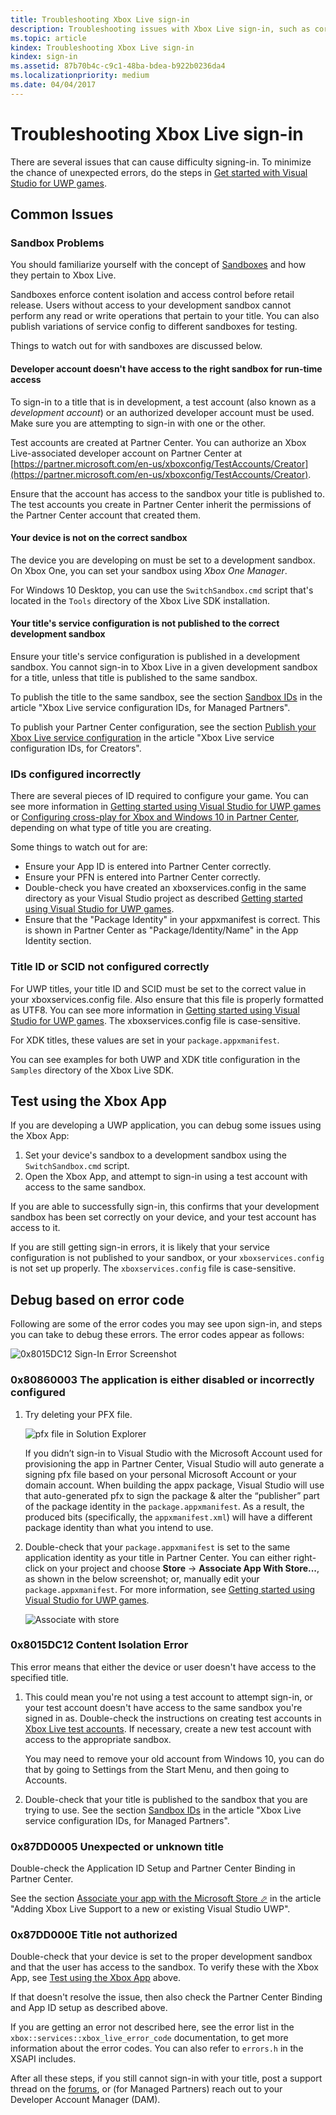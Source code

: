 ```yaml
---
title: Troubleshooting Xbox Live sign-in
description: Troubleshooting issues with Xbox Live sign-in, such as correct sandbox and configuration IDs.
ms.topic: article
kindex: Troubleshooting Xbox Live sign-in
kindex: sign-in
ms.assetid: 87b70b4c-c9c1-48ba-bdea-b922b0236da4
ms.localizationpriority: medium
ms.date: 04/04/2017
---
```


# Troubleshooting Xbox Live sign-in

There are several issues that can cause difficulty signing-in.
To minimize the chance of unexpected errors, do the steps in [Get started with Visual Studio for UWP games](../../../get-started/setup-ide/managed-partners/vs-win10/get-started-with-visual-studio-and-uwp.md).


## Common Issues


### Sandbox Problems

You should familiarize yourself with the concept of [Sandboxes](../../../test-release/sandboxes/live-sandboxes-nav.md) and how they pertain to Xbox Live.

Sandboxes enforce content isolation and access control before retail release.
Users without access to your development sandbox cannot perform any read or write operations that pertain to your title.
You can also publish variations of service config to different sandboxes for testing.

Things to watch out for with sandboxes are discussed below.


#### Developer account doesn't have access to the right sandbox for run-time access

To sign-in to a title that is in development, a test account (also known as a *development account*) or an authorized developer account must be used.
Make sure you are attempting to sign-in with one or the other.

Test accounts are created at Partner Center.
You can authorize an Xbox Live-associated developer account on Partner Center at [https://partner.microsoft.com/en-us/xboxconfig/TestAccounts/Creator](https://partner.microsoft.com/en-us/xboxconfig/TestAccounts/Creator).

Ensure that the account has access to the sandbox your title is published to.
The test accounts you create in Partner Center inherit the permissions of the Partner Center account that created them.


#### Your device is not on the correct sandbox

The device you are developing on must be set to a development sandbox.
On Xbox One, you can set your sandbox using *Xbox One Manager*.

For Windows 10 Desktop, you can use the `SwitchSandbox.cmd` script that's located in the `Tools` directory of the Xbox Live SDK installation.


#### Your title's service configuration is not published to the correct development sandbox

Ensure your title's service configuration is published in a development sandbox.
You cannot sign-in to Xbox Live in a given development sandbox for a title, unless that title is published to the same sandbox.

To publish the title to the same sandbox, see the section [Sandbox IDs](../../../test-release/portal-config/live-service-config-ids-mp.md#sandbox-ids) in the article "Xbox Live service configuration IDs, for Managed Partners".

To publish your Partner Center configuration, see the section [Publish your Xbox Live service configuration](../../../test-release/portal-config/live-service-config-ids-creators.md#publish-your-xbox-live-service-configuration) in the article "Xbox Live service configuration IDs, for Creators".


### IDs configured incorrectly

There are several pieces of ID required to configure your game.
You can see more information in [Getting started using Visual Studio for UWP games](../../../get-started/setup-ide/managed-partners/vs-win10/get-started-with-visual-studio-and-uwp.md) or [Configuring cross-play for Xbox and Windows 10 in Partner Center](../../../test-release/portal-config/live-config-cross-play-xbox-win10.md), depending on what type of title you are creating.

Some things to watch out for are:
* Ensure your App ID is entered into Partner Center correctly.
* Ensure your PFN is entered into Partner Center correctly.
* Double-check you have created an xboxservices.config in the same directory as your Visual Studio project as described [Getting started using Visual Studio for UWP games](../../../get-started/setup-ide/managed-partners/vs-win10/get-started-with-visual-studio-and-uwp.md).
* Ensure that the "Package Identity" in your appxmanifest is correct. This is shown in Partner Center as "Package/Identity/Name" in the App Identity section.


### Title ID or SCID not configured correctly

For UWP titles, your title ID and SCID must be set to the correct value in your xboxservices.config file.
Also ensure that this file is properly formatted as UTF8. You can see more information in [Getting started using Visual Studio for UWP games](../../../get-started/setup-ide/managed-partners/vs-win10/get-started-with-visual-studio-and-uwp.md).
The xboxservices.config file is case-sensitive.

For XDK titles, these values are set in your `package.appxmanifest`.

You can see examples for both UWP and XDK title configuration in the `Samples` directory of the Xbox Live SDK.


## Test using the Xbox App

If you are developing a UWP application, you can debug some issues using the Xbox App:
1. Set your device's sandbox to a development sandbox using the `SwitchSandbox.cmd` script.
2. Open the Xbox App, and attempt to sign-in using a test account with access to the same sandbox.

If you are able to successfully sign-in, this confirms that your development sandbox has been set correctly on your device, and your test account has access to it.

If you are still getting sign-in errors, it is likely that your service configuration is not published to your sandbox, or your `xboxservices.config` is not set up properly.
The `xboxservices.config` file is case-sensitive.


## Debug based on error code

Following are some of the error codes you may see upon sign-in, and steps you can take to debug these errors.
The error codes appear as follows:

![0x8015DC12 Sign-In Error Screenshot](../../../images/troubleshooting/sign_in_error.png)


### 0x80860003 The application is either disabled or incorrectly configured

1. Try deleting your PFX file.

   ![pfx file in Solution Explorer](../../../images/troubleshooting/pfx_file.png)

   If you didn’t sign-in to Visual Studio with the Microsoft Account used for provisioning the app in Partner Center, Visual Studio will auto generate a signing pfx file based on your personal Microsoft Account or your domain account.
   When building the appx package, Visual Studio will use that auto-generated pfx to sign the package & alter the “publisher” part of the package identity in the `package.appxmanifest`.
   As a result, the produced bits (specifically, the `appxmanifest.xml`) will have a different package identity than what you intend to use.

2. Double-check that your `package.appxmanifest` is set to the same application identity as your title in Partner Center.
   You can either right-click on your project and choose **Store** -> **Associate App With Store...**, as shown in the below screenshot; or, manually edit your `package.appxmanifest`.
   For more information, see [Getting started using Visual Studio for UWP games](../../../get-started/setup-ide/managed-partners/vs-win10/get-started-with-visual-studio-and-uwp.md).

   ![Associate with store](../../../images/troubleshooting/appxmanifest_binding.png)


### 0x8015DC12 Content Isolation Error

This error means that either the device or user doesn't have access to the specified title.

1. This could mean you're not using a test account to attempt sign-in, or your test account doesn't have access to the same sandbox you're signed in as.
   Double-check the instructions on creating test accounts in [Xbox Live test accounts](../../../test-release/test-accounts/live-test-accounts.md).
   If necessary, create a new test account with access to the appropriate sandbox.

   You may need to remove your old account from Windows 10, you can do that by going to Settings from the Start Menu, and then going to Accounts.

2. Double-check that your title is published to the sandbox that you are trying to use.
   See the section [Sandbox IDs](../../../test-release/portal-config/live-service-config-ids-mp.md#sandbox-ids) in the article "Xbox Live service configuration IDs, for Managed Partners".


### 0x87DD0005 Unexpected or unknown title

Double-check the Application ID Setup and Partner Center Binding in Partner Center.

See the section <a href="https://docs.microsoft.com/windows-hardware/drivers/devapps/step-1--create-a-uwp-device-app#associate-your-app-with-the-microsoft-store" target="_blank">Associate your app with the Microsoft Store &#11008;</a> in the article "Adding Xbox Live Support to a new or existing Visual Studio UWP".


### 0x87DD000E Title not authorized

Double-check that your device is set to the proper development sandbox and that the user has access to the sandbox.
To verify these with the Xbox App, see [Test using the Xbox App](#test-using-the-xbox-app) above.

If that doesn't resolve the issue, then also check the Partner Center Binding and App ID setup as described above.

If you are getting an error not described here, see the error list in the `xbox::services::xbox_live_error_code` documentation, to get more information about the error codes.
You can also refer to `errors.h` in the XSAPI includes.

After all these steps, if you still cannot sign-in with your title, post a support thread on the [forums](https://forums.xboxlive.com), or (for Managed Partners) reach out to your Developer Account Manager (DAM).
